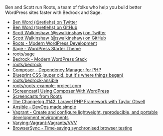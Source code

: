 Ben and Scott run Roots, a team of folks who help you build better WordPress sites faster with Bedrock and Sage.

* [Ben Word (@retlehs) on Twitter](https://twitter.com/retlehs)
* [Ben Word (@retlehs) on GitHub](https://github.com/retlehs)
* [Scott Walkinshaw (@swalkinshaw) on Twitter](https://twitter.com/swalkinshaw)
* [Scott Walkinshaw (@swalkinshaw) on GitHub](https://github.com/swalkinshaw)
* [Roots - Modern WordPress Development](https://roots.io/)
* [Sage - WordPress Starter Theme](https://roots.io/sage/)
* [roots/sage](https://github.com/roots/sage)
* [Bedrock - Modern WordPress Stack](https://roots.io/bedrock/)
* [roots/bedrock](https://github.com/roots/bedrock)
* [Composer - Dependency Manager for PHP](https://getcomposer.org/)
* [Blueprint CSS (super old, but it's where things began)](http://www.blueprintcss.org/)
* [roots/bedrock-ansible](https://github.com/roots/bedrock-ansible)
* [roots/roots-example-project.com](https://github.com/roots/roots-example-project.com)
* [[Screencast] Using Composer With WordPress](https://roots.io/screencasts/using-composer-with-wordpress/)
* [Screencasts from Roots](https://roots.io/screencasts/)
* [The Changelog #142: Laravel PHP Framework with Taylor Otwell](https://changelog.com/podcast/142)
* [Ansible - DevOps made simple](http://www.ansible.com/)
* [Vagrant - Create and configure lightweight, reproducible, and portable development environments](https://www.vagrantup.com/)
* [Varying-Vagrant-Vagrants/VVV](https://github.com/Varying-Vagrant-Vagrants/VVV)
* [BrowserSync - Time-saving synchronised browser testing](http://www.browsersync.io/)